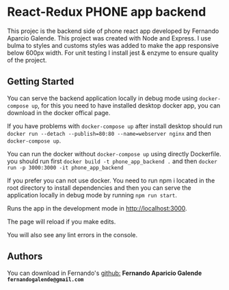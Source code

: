 # React-Redux PHONE app backend

This projec is the backend side of phone react app developed by Fernando Aparcio Galende.
This project was created with Node and Express.
I use bulma to styles and customs styles was added to make the app responsive below 600px width.
For unit testing I install jest & enzyme to ensure quality of the project.

## Getting Started


You can serve the backend application locally in debug mode using `docker-compose up`, for this you need to have installed desktop docker app, you can download in the docker offical page.

If you have problems with `docker-compose up` after install desktop should run `docker run --detach --publish=80:80 --name=webserver nginx` and then `docker-compose up`.

You can run the docker without `docker-compose up` using directly Dockerfile. you should run first `docker build -t phone_app_backend .` and then
`docker run -p 3000:3000 -it phone_app_backend`

If you prefer you can not use docker.
You need to run npm i located in the root directory to install dependencies and then you can serve the application locally in debug mode by running `npm run start`.

Runs the app in the development mode in [http://localhost:3000](http://localhost:3000).

The page will reload if you make edits.<br>

You will also see any lint errors in the console.

## Authors

You can download in Fernando's [github:](https://github.com/FernandoGalende/phone-node-app)
**Fernando Aparicio Galende `fernandogalende@gmail.com`**
